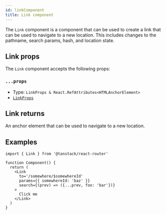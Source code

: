 ```yaml
---
id: linkComponent
title: Link component
---
```


The `Link` component is a component that can be used to create a link that can be used to navigate to a new location. This includes changes to the pathname, search params, hash, and location state.

## Link props

The `Link` component accepts the following props:

### `...props`

- Type: `LinkProps & React.RefAttributes<HTMLAnchorElement>`
- [`LinkProps`](./api/router/LinkPropsType)

## Link returns

An anchor element that can be used to navigate to a new location.

## Examples

```tsx
import { Link } from '@tanstack/react-router'

function Component() {
  return (
    <Link
      to='/somewhere/$somewhereId'
      params={{ somewhereId: 'baz' }}
      search={(prev) => ({...prev, foo: 'bar'})}
    >
      Click me
    </Link>
  )
}
```